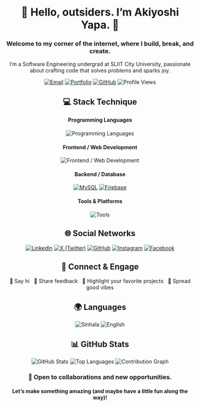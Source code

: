 <!-- Header -->
<div align="center">
  <h1>👋 Hello, outsiders. I’m Akiyoshi Yapa. 👾</h1>
  <h3>Welcome to my corner of the internet, where I build, break, and create.</h3>  
  <p>I’m a Software Engineering undergrad at SLIIT City University, passionate about crafting code that solves problems and sparks joy.</p>

  <!-- Badges -->
  [![Email](https://img.shields.io/badge/Email-akiyoshiyapa%40gmail.com-red?style=for-the-badge&logo=gmail&logoColor=white)](mailto:akiyoshiyapa@gmail.com)
  [![Portfolio](https://img.shields.io/badge/Portfolio-akiyoshiyapa.netlify.app-FF9A00?style=for-the-badge&logo=vercel&logoColor=white)](https://akiyoshiyapa.netlify.app/)
  [![GitHub](https://img.shields.io/badge/GitHub-akiyoshiyapa-2E2E2E?style=for-the-badge&logo=github&logoColor=white)](https://github.com/Akiyoshi02)
  ![Profile Views](https://komarev.com/ghpvc/?username=akiyoshiyapa&style=for-the-badge&color=0A66C2&label=Profile%20Views&logo=people&logoColor=white)

</div>

<!-- Stack Section -->
<div align="center">
  <h2>💻 Stack Technique</h2>

  <h4>Programming Languages</h4>
  
  ![Programming Languages](https://skillicons.dev/icons?i=java,js,c,cs,cpp,python,php)

  <h4>Frontend / Web Development</h4>
  
  ![Frontend / Web Development](https://skillicons.dev/icons?i=html,css,react,tailwind,bootstrap,threejs,jquery,figma)

  <h4>Backend / Database</h4>
  
  [![MySQL](https://img.shields.io/badge/MySQL-00000F?style=for-the-badge&logo=mysql&logoColor=white)]()
  [![Firebase](https://img.shields.io/badge/Firebase-FFCA28?style=for-the-badge&logo=firebase&logoColor=black)]()

  <h4>Tools & Platforms</h4>
  
  ![Tools](https://skillicons.dev/icons?i=git,github,ubuntu,androidstudio,vscode,clion)
</div>

<!-- Social Networks -->
<div align="center">
  <h2>🌐 Social Networks</h2>
  
  [![LinkedIn](https://img.shields.io/badge/LinkedIn-0077B5?style=for-the-badge&logo=linkedin&logoColor=white)](https://www.linkedin.com/in/akiyoshi-yapa-412b01317/)
  [![X (Twitter)](https://img.shields.io/badge/X-000000?style=for-the-badge&logo=x&logoColor=white)](https://x.com/akiyapax)
  [![GitHub](https://img.shields.io/badge/GitHub-100000?style=for-the-badge&logo=github&logoColor=white)](https://github.com/Akiyoshi02)
  [![Instagram](https://img.shields.io/badge/Instagram-E4405F?style=for-the-badge&logo=instagram&logoColor=white)](https://www.instagram.com/_.akiya_/)
  [![Facebook](https://img.shields.io/badge/Facebook-1877F2?style=for-the-badge&logo=facebook&logoColor=white)](https://www.facebook.com/Akiyoshi.Yapa)
</div>

<!-- Contribution -->
<div align="center">
  <h2>🎉 Connect & Engage</h2>
  <p>💬 Say hi &nbsp; 📣 Share feedback &nbsp; 🌟 Highlight your favorite projects &nbsp; 🤗 Spread good vibes</p>
</div>

<!-- Languages -->
<div align="center">
  <h2>🌍 Languages</h2>
  
  ![Sinhala](https://img.shields.io/badge/Sinhala-Mother_Tongue-orange?style=for-the-badge)
  ![English](https://img.shields.io/badge/English-Intermediate-green?style=for-the-badge)
</div>

<!-- GitHub Stats -->
<div align="center">
  <h2>📊 GitHub Stats</h2>
  <img src="https://github-readme-stats.vercel.app/api?username=akiyoshiyapa&show_icons=true&theme=tokyonight&hide_border=true&locale=en" alt="GitHub Stats" />
  <img src="https://github-readme-stats.vercel.app/api/top-langs/?username=akiyoshiyapa&layout=compact&theme=tokyonight&hide_border=true&locale=en" alt="Top Languages" />
  <img src="https://github-readme-activity-graph.vercel.app/graph?username=akiyoshiyapa&theme=tokyo-night&hide_border=true" alt="Contribution Graph" />
</div>

<!-- Footer -->
<div align="center">
  <h3>🤝 Open to collaborations and new opportunities.</h3>
  <h4>Let’s make something amazing (and maybe have a little fun along the way)!</h4>
</div>
